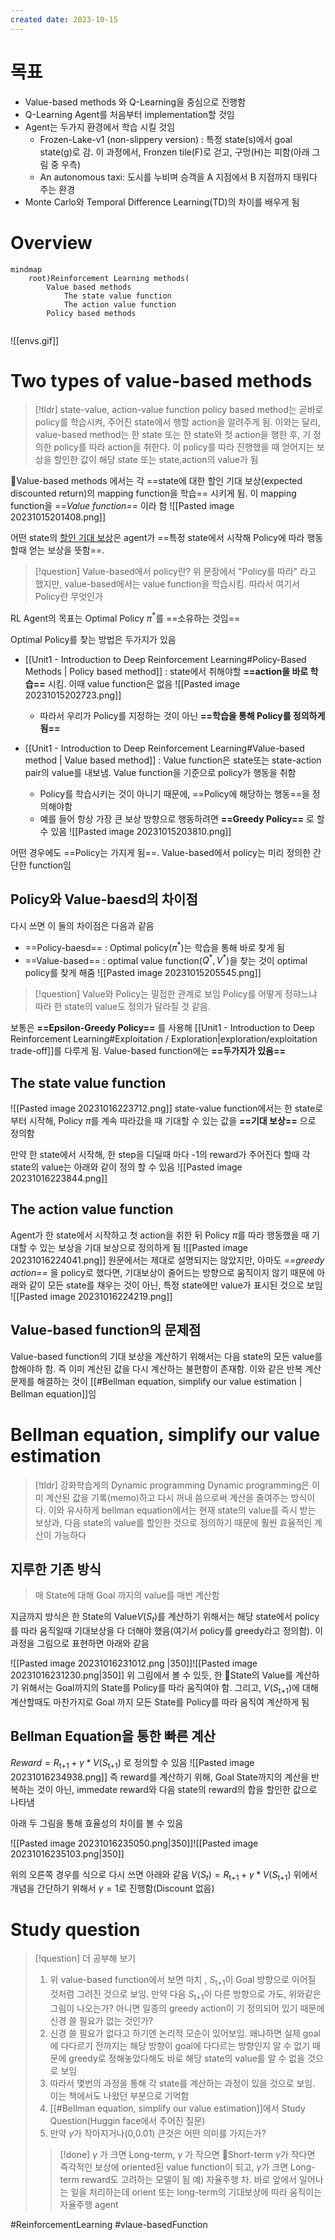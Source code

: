 ```yaml
---
created date: 2023-10-15
---
```


# 목표
- Value-based methods 와 Q-Learning을 중심으로 진행함
- Q-Learning Agent를 처음부터 implementation할 것임
- Agent는 두가지 환경에서 학습 시킬 것임
	- Frozen-Lake-v1 (non-slippery version) : 특정 state(s)에서 goal state(g)로 감. 이 과정에서, Fronzen tile(F)로 걷고, 구멍(H)는 피함(아래 그림 중 우측)
	- An autonomous taxi: 도시를 누비며 승객을 A 지점에서 B 지점까지 태워다 주는 환경
- Monte Carlo와 Temporal Difference Learning(TD)의 차이를 배우게 됨

# Overview

```mermaid
mindmap
	root)Reinforcement Learning methods(
		Value based methods
			The state value function
			The action value function
		Policy based methods
		
```

![[envs.gif]]
# Two types of value-based methods
> [!tldr] state-value, action-value function
> policy based method는 곧바로 policy를 학습시켜, 주어진 state에서 행할 action을 알려주게 됨. 이와는 달리, value-based method는 한 state 또는 한 state와 첫 action을 행한 후, 기 정의한 policy를 따라 action을 취한다. 이 policy를 따라 진행했을 때 얻어지는 보상을 할인한 값이 해당 state 또는 state,action의 value가 됨


Value-based methods 에서는 각 ==state에 대한 할인 기대 보상(expected discounted return)의 mapping function을 학습== 시키게 됨. 이 mapping function을 *==Value function==* 이라 함
![[Pasted image 20231015201408.png]]

어떤 state의 <u>할인 기대 보상</u>은 agent가 ==특정 state에서 시작해 Policy에 따라 행동할때 얻는 보상을 뜻함==.


> [!question] Value-based에서 policy란?
> 위 문장에서 "Policy를 따라" 라고 했지만, value-based에서는 value function을 학습시킴. 따라서 여기서 Policy란 무엇인가

RL Agent의 목표는 Optimal Policy $\pi^{*}$를 ==소유하는 것임==

Optimal Policy를 찾는 방법은 두가지가 있음
- [[Unit1 - Introduction to Deep Reinforcement Learning#Policy-Based Methods | Policy based method]] : state에서 취해야할 **==action을 바로 학습==** 시킴. 이때 value function은 없음
![[Pasted image 20231015202723.png]]
	-  따라서 우리가 Policy를 지정하는 것이 아닌 **==학습을 통해 Policy를 정의하게 됨==**

- [[Unit1 - Introduction to Deep Reinforcement Learning#Value-based method | Value based method]] : Value function은 state또는 state-action pair의 value를 내보냄. Value function을 기준으로 policy가 행동을 취함
	- Policy를 학습시키는 것이 아니기 때문에, ==Policy에 해당하는 행동==을 정의해야함
	- 예를 들어 항상 가장 큰 보상 방향으로 행동하려면 **==Greedy Policy==** 로 할 수 있음
![[Pasted image 20231015203810.png]]

어떤 경우에도 ==Policy는 가지게 됨==. Value-based에서 policy는 미리 정의한 간단한 function임

## Policy와 Value-baesd의 차이점
다시 쓰면 이 둘의 차이점은 다음과 같음
- ==Policy-baesd== : Optimal policy($\pi^{*}$)는 학습을 통해 바로 찾게 됨
- ==Value-based== : optimal value function($Q^{*},V^{*}$)을 찾는 것이 optimal policy를 찾게 해줌
![[Pasted image 20231015205545.png]]
> [!question] Value와 Policy는 밀접한 관계로 보임
> Policy를 어떻게 정햐느냐 따라 한 state의 value도 정의가 달라질 것 같음.

보통은 **==Epsilon-Greedy Policy==** 를 사용해 [[Unit1 - Introduction to Deep Reinforcement Learning#Exploitation / Exploration|exploration/exploitation trade-off]]를 다루게 됨. Value-based function에는 **==두가지가 있음==**

## The state value function
![[Pasted image 20231016223712.png]]
state-value function에서는 한 state로 부터 시작해, Policy $\pi$를 계속 따라갔을 때 기대할 수 있는 값을 **==기대 보상==** 으로 정의함

만약 한 state에서 시작해, 한 step을 디딜때 마다 -1의 reward가 주어진다 할때 각 state의 value는 아래와 같이 정의 할 수 있음
![[Pasted image 20231016223844.png]]

## The action value function
Agent가 한 state에서 시작하고 첫 action을 취한 뒤 Policy $\pi$를 따라 행동했을 때 기대할 수 있는 보상을 기대 보상으로 정의하게 됨
![[Pasted image 20231016224041.png]]
원문에서는 제대로 설명되지는 않았지만, 아마도 *==greedy action==* 을 policy로 했다면, 기대보상이 줄어드는 방향으로 움직이지 않기 때문에 아래와 같이 모든 state를 채우는 것이 아닌, 특정 state에만 value가 표시된 것으로 보임
![[Pasted image 20231016224219.png]]

## Value-based function의 문제점
Value-based function의 기대 보상을 계산하기 위해서는 다음 state의 모든 value를 합해야하 함. 즉 이미 계산된 값을 다시 계산하는 불편함이 존재함. 이와 같은 반복 계산 문제를 해결하는 것이 [[#Bellman equation, simplify our value estimation | Bellman equation]]임

# Bellman equation, simplify our value estimation
> [!tldr] 강화학습게의 Dynamic programming
> Dynamic programming은 이미 계산된 값을 기록(memo)하고 다시 꺼내 씀으로써 계산을 줄여주는 방식이다. 이와 유사하게 bellman equation에서는 현재 state의 value를 즉시 받는 보상과, 다음 state의 value를 할인한 것으로 정의하기 때문에 훨씬 효율적인 계산이 가능하다

## 지루한 기존 방식
> 매 State에 대해 Goal 까지의 value를 매번 계산함

지금까지 방식은 한 State의 Value$V(S_t)$를 계산하기 위해서는 해당 state에서 policy를 따라 움직일때 기대보상을 다 더해야 했음(여기서 policy를 greedy라고 정의함). 이 과정을 그림으로 표현하면 아래와 같음

![[Pasted image 20231016231012.png |350]]![[Pasted image 20231016231230.png|350]]
위 그림에서 볼 수 있듯, 한 State의 Value를 계산하기 위해서는 Goal까지의 State를 Policy를 따라 움직여야 함. 그리고, $V(S_\text{t+1})$에 대해 계산할때도 마찬가지로 Goal 까지 모든 State를 Policy를 따라 움직여 계산하게 됨

## Bellman Equation을 통한 빠른 계산
$Reward = R_{\text{t+1}}+\gamma*V(S_{\text{t+1}})$ 로 정의할 수 있음
![[Pasted image 20231016234938.png]]
즉 reward를 계산하기 위해, Goal State까지의 계산을 반복하는 것이 아닌, immedate reward와 다음 state의 reward의 합을 할인한 값으로 나타냄

아래 두 그림을 통해 효율성의 차이를 볼 수 있음

![[Pasted image 20231016235050.png|350]]![[Pasted image 20231016235103.png|350]]

위의 오른쪽 경우를 식으로 다시 쓰면 아래와 같음
$V(S_t) = R_{\text{t+1}}+\gamma*V(S_{\text{t+1}})$
위에서 개념을 간단하기 위해서 $\gamma=1$로 진행함(Discount 없음)

# Study question

> [!question] 더 공부해 보기
> 1. 위 value-based function에서 보면 마치 , $S_{\text{t+1}}$이 Goal 방향으로 이어질 것처럼 그려진 것으로 보임. 만약 다음 $S_{\text{t+1}}$이 다른 방향으로 가도, 위와같은 그림이 나오는가? 아니면 일종의 greedy action이 기 정의되어 있기 때문에 신경 쓸 필요가 없는 것인가?
> 	1. 신경 쓸 필요가 없다고 하기엔 논리적 모순이 있어보임. 왜냐하면 실제 goal에 다다르기 전까지는 해당 방향이 goal에 다다르는 방향인지 알 수 없기 때문에 greedy로 정해놓았다해도 바로 해당 state의 value를 알 수 없을 것으로 보임
> 	2. 따라서 몇번의 과정을 통해 각 state를 계산하는 과정이 있을 것으로 보임. 이는 책에서도 나왔던 부분으로 기억함
> 2. [[#Bellman equation, simplify our value estimation]]에서 Study Question(Huggin face에서 주어진 질문)
> 	1. 만약 $\gamma$가 작아지거나(0,0.01) 큰것은 어떤 의미를 가지는가?
> > [!done] $\gamma$ 가 크면 Long-term, $\gamma$ 가 작으면 Short-term
> > $\gamma$가 작다면 즉각적인 보상에 oriented된 value function이 되고, $\gamma$가 크면 Long-term reward도 고려하는 모델이 됨
> > 예) 자율주행 차. 바로 앞에서 일어나는 일을 처리하는데 orient 또는 long-term의 기대보상에 따라 움직이는 자율주행 agent


#ReinforcementLearning  #vlaue-basedFunction 